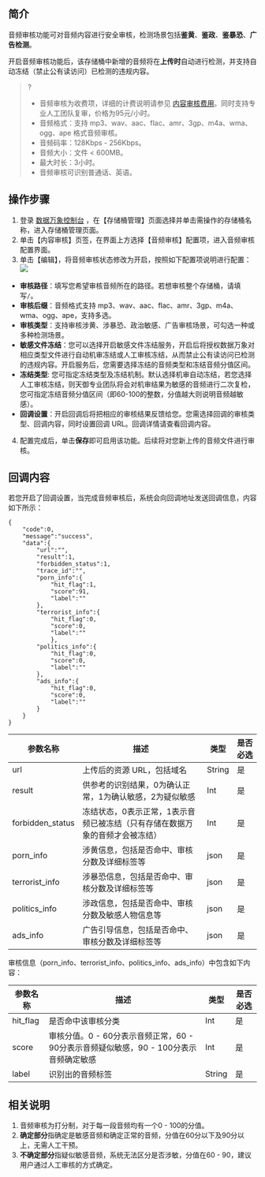 
## 简介
音频审核功能可对音频内容进行安全审核，检测场景包括**鉴黄**、**鉴政**、**鉴暴恐**、**广告检测**。

开启音频审核功能后，该存储桶中新增的音频将在**上传时**自动进行检测，并支持自动冻结（禁止公有读访问）已检测的违规内容。

>?
> - 音频审核为收费项，详细的计费说明请参见 [内容审核费用](https://cloud.tencent.com/document/product/460/58119)。同时支持专业人工团队复审，价格为95元/小时。
> - 音频格式：支持 mp3、wav、aac、flac、amr、3gp、m4a、wma、ogg、ape 格式音频审核。
> - 音频码率：128Kbps - 256Kbps。
> - 音频大小：文件 < 600MB。
> - 最大时长：3小时。
> - 音频审核可识别普通话、英语。
> 

##  操作步骤

1. 登录 [数据万象控制台](https://console.cloud.tencent.com/ci) ，在【存储桶管理】页面选择并单击需操作的存储桶名称，进入存储桶管理页面。
2. 单击【内容审核】页签，在界面上方选择【音频审核】配置项，进入音频审核配置界面。
3. 单击【编辑】，将音频审核状态修改为开启，按照如下配置项说明进行配置：
![](https://main.qcloudimg.com/raw/3c2daf1bbde7fff3edf12844032e58af.png)
 - **审核路径**：填写您希望审核音频所在的路径。若想审核整个存储桶，请填写`/`。
 - **审核后缀**：音频格式支持 mp3、wav、aac、flac、amr、3gp、m4a、wma、ogg、ape，支持多选。
 - **审核类型**：支持审核涉黄、涉暴恐、政治敏感、广告审核场景，可勾选一种或多种检测场景。
 - **敏感文件冻结**：您可以选择开启敏感文件冻结服务，开启后将授权数据万象对相应类型文件进行自动机审冻结或人工审核冻结，从而禁止公有读访问已检测的违规内容。开启服务后，您需要选择冻结的音频类型和冻结音频分值区间。
 - **冻结类型**: 您可指定冻结类型及冻结机制。默认选择机审自动冻结，若您选择人工审核冻结，则天御专业团队将会对机审结果为敏感的音频进行二次复检，您可指定冻结音频分值区间（即60-100的整数，分值越大则说明音频越敏感）。
 - **回调设置**：开启回调后将把相应的审核结果反馈给您。您需选择回调的审核类型、回调内容，同时设置回调 URL。回调详情请查看回调内容。
4. 配置完成后，单击**保存**即可启用该功能。后续将对您新上传的音频文件进行审核。

## 回调内容
若您开启了回调设置，当完成音频审核后，系统会向回调地址发送回调信息，内容如下所示：

```plaintext
{
    "code":0,
    "message":"success",
    "data":{
        "url":"",
        "result":1,
        "forbidden_status":1,
        "trace_id":"",
        "porn_info":{
            "hit_flag":1,
            "score":91,
            "label":""
        },
        "terrorist_info":{
            "hit_flag":0,
            "score":0,
            "label":""
            },
        "politics_info":{
            "hit_flag":0,
            "score":0,
            "label":""
        },
        "ads_info":{
            "hit_flag":0,
            "score":0,
            "label":""
        }
    }
}         
```

<table>
<thead>
<tr>
<th>参数名称</th>
<th>描述</th>
<th>类型</th>
<th>是否必选</th>
</tr>
</thead>
<tbody><tr>
<td>url</td>
<td>上传后的资源 URL，包括域名</td>
<td>String</td>
<td>是</td>
</tr>
<tr>
<td>result</td>
<td>供参考的识别结果，0为确认正常，1为确认敏感，2为疑似敏感</td>
<td>Int</td>
<td>是</td>
</tr>
<tr>
<td>forbidden_status</td>
<td>冻结状态，0表示正常，1表示音频已被冻结（只有存储在数据万象的音频才会被冻结）</td>
<td>Int</td>
<td>是</td>
</tr>
<tr>
<td>porn_info</td>
<td>涉黄信息，包括是否命中、审核分数及详细标签等</td>
<td>json</td>
<td>是</td>
</tr>
<tr>
<td>terrorist_info</td>
<td>涉暴恐信息，包括是否命中、审核分数及详细标签等</td>
<td>json</td>
<td>是</td>
</tr>
<tr>
<td>politics_info</td>
<td>涉政信息，包括是否命中、审核分数及敏感人物信息等</td>
<td>json</td>
<td>是</td>
</tr>
<tr>
<td>ads_info</td>
<td>广告引导信息，包括是否命中、审核分数及详细标签等</td>
<td>json</td>
<td>是</td>
</tr>
</tbody></table>
审核信息（porn_info、terrorist_info、politics_info、ads_info）中包含如下内容：
<table>
<thead>
<tr>
<th>参数名称</th>
<th>描述</th>
<th>类型</th>
<th>是否必选</th>
</tr>
</thead>
<tbody><tr>
<td>hit_flag</td>
<td>是否命中该审核分类</td>
<td>Int</td>
<td>是</td>
</tr>
<tr>
<td>score</td>
<td>审核分值。0 - 60分表示音频正常，60 -  90分表示音频疑似敏感，90 - 100分表示音频确定敏感</td>
<td>Int</td>
<td>是</td>
</tr>
<tr>
<td>label</td>
<td>识别出的音频标签</td>
<td>String</td>
<td>是</td>
</tr>
</tbody></table>

## 相关说明

1. 音频审核为打分制，对于每一段音频均有一个0 - 100的分值。
2. **确定部分**指确定是敏感音频和确定正常的音频，分值在60分以下及90分以上，无需人工干预。
3. **不确定部分**指疑似敏感音频，系统无法区分是否涉敏，分值在60 - 90，建议用户通过人工审核的方式确定。
